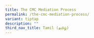 ```yaml
---
title: The CMC Mediation Process
permalink: /the-cmc-mediation-process/
variant: tiptap
description: ""
third_nav_title: Tamil (தமிழ்)
---
```

